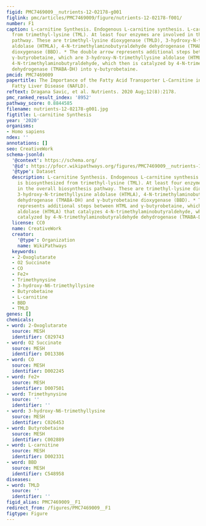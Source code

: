 ```yaml
---
figid: PMC7469009__nutrients-12-02178-g001
figlink: pmc/articles/PMC7469009/figure/nutrients-12-02178-f001/
number: F1
caption: L-carnitine Synthesis. Endogenous L-carnitine synthesis. L-carnitine is biosynthesized
  from trimethyl-lysine (TML). At least four enzymes are involved in the overall biosynthesis
  pathway. These are trimethyl-lysine dioxygenase (TMLD), 3-hydroxy-N-trimethyllysine
  aldolase (HTMLA), 4-N-trimethylaminobutyraldehyde dehydrogenase (TMABA-DH) and γ-butyrobetaine
  dioxygenase (BBD). * The double arrow represents additional steps between HTML and
  γ-butyrobetaine, which are 3-hydroxy-N-trimethyllysine aldolase (HTMLA) that catalyzes
  4-N-trimethylaminobutyraldehyde, which then is catalyzed by 4-N-trimethylaminobutyraldehyde
  dehydrogenase (TMABA-DH) into γ-butyrobetaine.
pmcid: PMC7469009
papertitle: The Importance of the Fatty Acid Transporter L-Carnitine in Non-Alcoholic
  Fatty Liver Disease (NAFLD).
reftext: Dragana Savic, et al. Nutrients. 2020 Aug;12(8):2178.
pmc_ranked_result_index: '8952'
pathway_score: 0.8844585
filename: nutrients-12-02178-g001.jpg
figtitle: L-carnitine Synthesis
year: '2020'
organisms:
- Homo sapiens
ndex: ''
annotations: []
seo: CreativeWork
schema-jsonld:
  '@context': https://schema.org/
  '@id': https://pfocr.wikipathways.org/figures/PMC7469009__nutrients-12-02178-g001.html
  '@type': Dataset
  description: L-carnitine Synthesis. Endogenous L-carnitine synthesis. L-carnitine
    is biosynthesized from trimethyl-lysine (TML). At least four enzymes are involved
    in the overall biosynthesis pathway. These are trimethyl-lysine dioxygenase (TMLD),
    3-hydroxy-N-trimethyllysine aldolase (HTMLA), 4-N-trimethylaminobutyraldehyde
    dehydrogenase (TMABA-DH) and γ-butyrobetaine dioxygenase (BBD). * The double arrow
    represents additional steps between HTML and γ-butyrobetaine, which are 3-hydroxy-N-trimethyllysine
    aldolase (HTMLA) that catalyzes 4-N-trimethylaminobutyraldehyde, which then is
    catalyzed by 4-N-trimethylaminobutyraldehyde dehydrogenase (TMABA-DH) into γ-butyrobetaine.
  license: CC0
  name: CreativeWork
  creator:
    '@type': Organization
    name: WikiPathways
  keywords:
  - 2-Oxoglutarate
  - O2 Succinate
  - CO
  - Fe2+
  - Trimethynysine
  - 3-hydroxy-N6-trimethyllysine
  - Butyrobetaine
  - L-carnitine
  - BBD
  - TMLD
genes: []
chemicals:
- word: 2-Oxoglutarate
  source: MESH
  identifier: C029743
- word: O2 Succinate
  source: MESH
  identifier: D013386
- word: CO
  source: MESH
  identifier: D002245
- word: Fe2+
  source: MESH
  identifier: D007501
- word: Trimethynysine
  source: ''
  identifier: ''
- word: 3-hydroxy-N6-trimethyllysine
  source: MESH
  identifier: C026453
- word: Butyrobetaine
  source: MESH
  identifier: C002889
- word: L-carnitine
  source: MESH
  identifier: D002331
- word: BBD
  source: MESH
  identifier: C548958
diseases:
- word: TMLD
  source: ''
  identifier: ''
figid_alias: PMC7469009__F1
redirect_from: /figures/PMC7469009__F1
figtype: Figure
---
```

